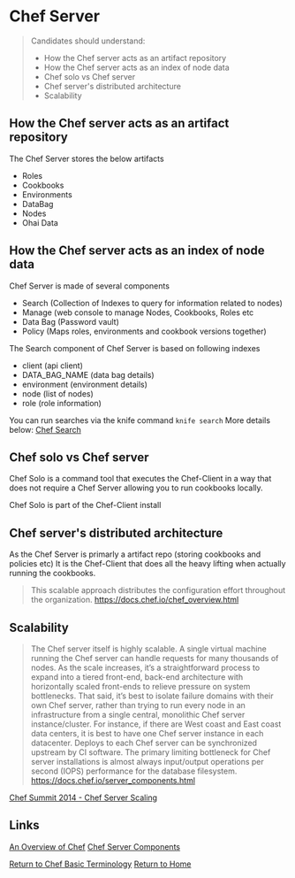 # Chef Server

> Candidates should understand:
> - How the Chef server acts as an artifact repository						
> - How the Chef server acts as an index of node data						
> - Chef solo vs Chef server	
> - Chef server's distributed architecture	
> - Scalability	


## How the Chef server acts as an artifact repository						
The Chef Server stores the below artifacts 
- Roles
- Cookbooks
- Environments
- DataBag
- Nodes
- Ohai Data


## How the Chef server acts as an index of node data						
Chef Server is made of several components 
- Search (Collection of Indexes to query for information related to nodes)
- Manage (web console to manage Nodes, Cookbooks, Roles etc
- Data Bag (Password vault)
- Policy (Maps roles, environments and cookbook versions together)

The Search component of Chef Server is based on following indexes
- client (api client)
- DATA_BAG_NAME (data bag details)
- environment (environment details)
- node (list of nodes)
- role (role information)

You can run searches via the knife command `knife search` More details below:
[Chef Search](https://docs.chef.io/chef_search.html)


## Chef solo vs Chef server	
Chef Solo is a command tool that executes the Chef-Client in a way that does not require a Chef Server allowing you to run cookbooks locally. 

Chef Solo is part of the Chef-Client install 


## Chef server's distributed architecture	
As the Chef Server is primarly a artifact repo (storing cookbooks and policies etc) It is the Chef-Client that does all the heavy lifting when actually running the cookbooks. 

> This scalable approach distributes the configuration effort throughout the organization.
https://docs.chef.io/chef_overview.html


## Scalability
> The Chef server itself is highly scalable. A single virtual machine running the Chef server can handle requests for many thousands of nodes. As the scale increases, it’s a straightforward process to expand into a tiered front-end, back-end architecture with horizontally scaled front-ends to relieve pressure on system bottlenecks.
> That said, it’s best to isolate failure domains with their own Chef server, rather than trying to run every node in an infrastructure from a single central, monolithic Chef server instance/cluster.
> For instance, if there are West coast and East coast data centers, it is best to have one Chef server instance in each datacenter. Deploys to each Chef server can be synchronized upstream by CI software. The primary limiting bottleneck for Chef server installations is almost always input/output operations per second (IOPS) performance for the database filesystem.
https://docs.chef.io/server_components.html

[Chef Summit 2014 - Chef Server Scaling](https://github.com/chef/chef-summit-2014/wiki/Chef-Server-Scaling)


## Links 
[An Overview of Chef](https://docs.chef.io/chef_overview.html)</b>
[Chef Server Components](https://docs.chef.io/server_components.html)


[Return to Chef Basic Terminology](README.md)</b>
[Return to Home](../README.md)
